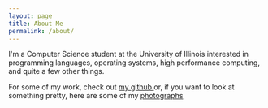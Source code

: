```yaml
---
layout: page
title: About Me
permalink: /about/
---
```


I'm a Computer Science student at the University of Illinois interested in
programming languages, operating systems, high performance computing, and quite
a few other things.

For some of my work, check out [ my github ]( http://github.com/dpzmick ) or, if you
want to look at something pretty, here are some of my
[ photographs ]( http://flickr.com/photos/dz0004455 )
